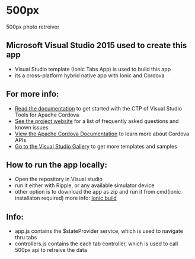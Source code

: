 # 500px
500px photo retreiver

 <div id="main">
        <div class="section first">
            <h2>Microsoft Visual Studio 2015 used to create this app</h2>
            <ul>
                <li>Visual Studio template (Ionic Tabs App) is used to build this app</li>
                <li> its a cross-platform hybrid native app with Ionic and Cordova</li>
                </ul>
        </div>
        <div>
                 <h2>For more info:</h2>
            <ul>
            <li><a href="http://go.microsoft.com/fwlink/?LinkID=397716">Read the documentation</a> to get started with the CTP of Visual Studio Tools for Apache Cordova</li>
                <li><a href="http://go.microsoft.com/fwlink/?LinkID=398476">See the project website</a> for a list of frequently asked questions and known issues</li>
                <li><a href="http://go.microsoft.com/fwlink/?LinkID=511861">View the Apache Cordova Documentation</a> to learn more about Cordova APIs</li>
                <li><a href="http://go.microsoft.com/fwlink/?LinkID=398034">Go to the Visual Studio Gallery</a> to get more templates and samples</li>
             </ul>
               <div class="section">
            <h2>How to run the app locally:</h2>
            <ul>
                <li>Open the repository in Visual studio</li>
                <li>run it either with Ripple, or any available simulator device</li>
                <li>other option is to download the app as zip and run it from cmd(ionic installaton required) more info: <a href="http://ionicframework.com/docs/guide/testing.html">Ionic build</a></li>
            </ul>
        </div>
            <div class="section">
            <h2>Info:</h2>
            <ul>
               <li>app.js contains the $stateProvider service, which is used to navigate thru tabs </li>
 <li>controllers.js contains the each tab controller, which is used to call 500px api to retreive the data </li>
            </ul>
        </div>


        
